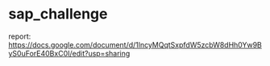# sap_challenge

report: https://docs.google.com/document/d/1lncyMQqtSxpfdW5zcbW8dHh0Yw9ByS0uForE40BxC0I/edit?usp=sharing 
